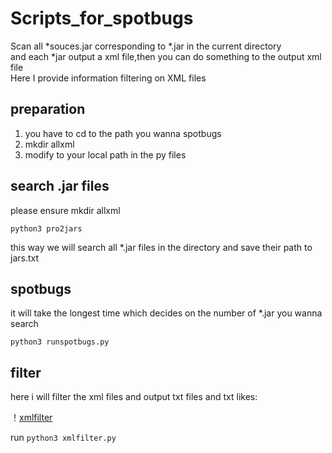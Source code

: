 # Scripts_for_spotbugs
Scan all *souces.jar corresponding to *.jar in the current directory  
and each *jar output a xml file,then you can do something to the output xml file   
Here I provide information filtering on XML files   
## preparation 
1. you have to cd to the path you wanna spotbugs  
2. mkdir allxml
3. modify to your local path in the py files

## search .jar files
please ensure mkdir allxml
```
python3 pro2jars
```
this way we will search all *.jar files in the directory and save their path to jars.txt
## spotbugs 
it will take the longest time which decides on the number of *.jar you wanna search
```
python3 runspotbugs.py
```
## filter
here i will filter the xml files and output txt files and txt likes:

！[xmlfilter](https://github.com/zgjoget9/Scripts_for_spotbugs/blob/main/截屏2021-03-21%2012.22.29.png)

run `python3 xmlfilter.py`
